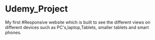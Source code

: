 # Udemy_Project
My first #Responsive website which is built to see the different views on different devices such as PC's,laptop,Tablets, smaller tablets and smart phones.
